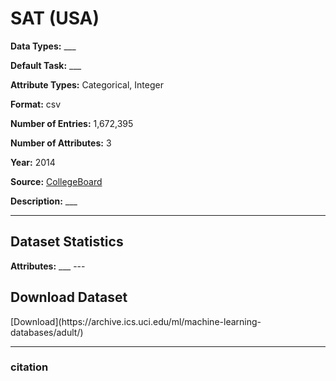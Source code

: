 # SAT (USA)

<b>Data Types:</b> ___

<b>Default Task:</b> ___

<b>Attribute Types:</b> Categorical, Integer

<b>Format:</b> csv

<b>Number of Entries:</b> 1,672,395

<b>Number of Attributes:</b> 3

<b>Year:</b> 2014

<b>Source:</b> [CollegeBoard](https://research.collegeboard.org/programs/sat/data/archived/cb-seniors-2014)

<b>Description:</b> ___

---

<h2>Dataset Statistics</h2>
<b>Attributes:</b>  ___
---

 <h2>Download Dataset</h2>
 [Download](https://archive.ics.uci.edu/ml/machine-learning-databases/adult/)

 ---


<h3>citation</h3>  
